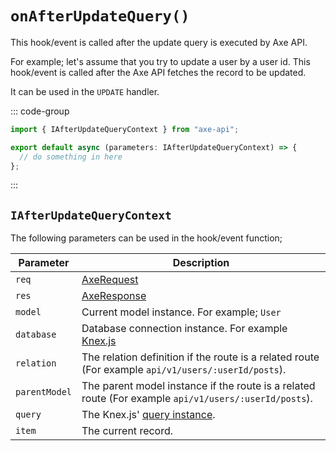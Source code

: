 # `onAfterUpdateQuery()`

This hook/event is called after the update query is executed by Axe API.

For example; let's assume that you try to update a user by a user id. This hook/event is called after the Axe API fetches the record to be updated.

It can be used in the `UPDATE` handler.

::: code-group

```ts [app/v1/Hooks/User/onAfterUpdateQuery.ts]
import { IAfterUpdateQueryContext } from "axe-api";

export default async (parameters: IAfterUpdateQueryContext) => {
  // do something in here
};
```

:::

## `IAfterUpdateQueryContext`

The following parameters can be used in the hook/event function;

| Parameter     | Description                                                                                                                             |
| ------------- | --------------------------------------------------------------------------------------------------------------------------------------- |
| `req`         | [AxeRequest](/reference/axe-request)                                                                                                    |
| `res`         | [AxeResponse](/reference/axe-response)                                                                                                  |
| `model`       | Current model instance. For example; `User`                                                                                             |
| `database`    | Database connection instance. For example <a href="http://knexjs.org/#Installation-client" target="_blank" rel="noreferrer">Knex.js</a> |
| `relation`    | The relation definition if the route is a related route (For example `api/v1/users/:userId/posts`).                                     |
| `parentModel` | The parent model instance if the route is a related route (For example `api/v1/users/:userId/posts`).                                   |
| `query`       | The Knex.js' <a href="http://knexjs.org/#Builder-wheres" target="_blank" rel="noreferrer">query instance</a>.                           |
| `item`        | The current record.                                                                                                                     |
